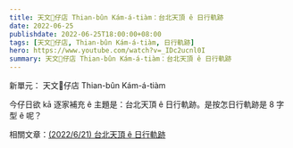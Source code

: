 ```yaml
---
title: 天文𥴊仔店 Thian-bûn Kám-á-tiàm：台北天頂 ê 日行軌跡
date: 2022-06-25
publishdate: 2022-06-25T18:00:00+08:00
tags: [天文𥴊仔店, Thian-bûn Kám-á-tiàm, 日行軌跡]
hero: https://www.youtube.com/watch?v=_IDc2ucnl0I
summary: 天文𥴊仔店 Thian-bûn Kám-á-tiàm：台北天頂 ê 日行軌跡
---
```


新單元： 天文𥴊仔店 Thian-bûn Kám-á-tiàm

今仔日欲 kā 逐家補充 ê 主題是：台北天頂 ê 日行軌跡。是按怎日行軌跡是 8 字型 ê 呢？


相關文章：[(2022/6/21) 台北天頂 ê 日行軌跡](https://apod.tw/daily/20220621/)
